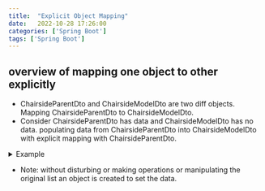 ```yaml
---
title:  "Explicit Object Mapping"
date:   2022-10-28 17:26:00
categories: ['Spring Boot']
tags: ['Spring Boot']
---
```


## overview of mapping one object to other explicitly
* ChairsideParentDto and ChairsideModelDto are two diff objects. Mapping ChairsideParentDto to ChairsideModelDto. 
* Consider ChairsideParentDto has data and ChairsideModelDto has no data. populating data from ChairsideParentDto into ChairsideModelDto with explicit mapping with ChairsideParentDto.

<details>
<summary markdown="span">Example</summary>

``` java
// ChairsideParentDto nested model structure (parent class)
@Data @NoArgsConstructor @AllArgsConstructor
public class ChairsideParentDto{
private ChairsideFiltersDto filters;
private List<ChairsideDto> chairside;
}

@Data @NoArgsConstructor @AllArgsConstructor
public class ChairsideFiltersDto{
private String treatmentDay;
}

@Data @NoArgsConstructor @AllArgsConstructor
public class ChairsideDto{
private String treatmentDate;
private String facilityId;
private List<TotalLabs> totalLabs;
private List<ChairsideData> ChairsideData;
}

@Data @NoArgsConstructor @AllArgsConstructor
public class TotalLabs{
private String totalLabValue;
}

@Data @NoArgsConstructor @AllArgsConstructor
public class ChairsideData {
    private List<String> totalDialyserValue;
}
```

``` java
// ChairsideModelDto -- plain model structure (parent class)
@Data @NoArgsConstructor @AllArgsConstructor
public class ChairsideModelDto {
    private String dayOfTreatment;
    private String dateOfTreatment;
    private String finalLabValues;
    private String finalDialyzerValues;
    private String facilityId;
}
```

``` java
private ChairsideParentDto getData(){
List<Data> data = dbData.getData(); // consider data is of type Chairsidemodel

//chairsidemodel is an object where we store all the data
Function<ChairsideModelDto, ChairsideParentDto> chairsideParent = chairsidemodel -> {
ChairsideParentDto chairsideParentDto =  new ChairsideParentDto(); // creating an object of ChairsideParentDto(Parent object which stores child objects)

ChairsideFiltersDto chairsideFiltersDto = new ChairsideFiltersDto(); // creating an object of ChairsideFilterDto
chairsideFiltersDto.setTreatmentDay(chairsidemodel.getDayOfTreatment());

List<TotalLabs> totalLabsList = new ArrayList<>(); //creating an ArrayList to store the items of TotalLabs
TotalLabs totalLabsObj = new TotalLabs(); //creating an object of TotalLabs
totalLabsObj.setTotalLabValue(ChairsideModelDto.getFinalLabValues()); mapping data totalLabsObj object using getters and setters
totalLabsList.add(totalLabsObj); // adding object items to ArrayList

List<ChairSideData> chairSideDataList = new ArrayList<>();
ChairSideData chairsideDataObj = new ChairSideData();
chairSideDataObj.setTotalDialyserValue(Arrays.asList(ChairsideModelDto.getFinalDialyzerValues())); //when there is no data setting up an empty List
chairSideDataList.add(chairSideDataObj);  // adding chairsideDataObj as 1st element to chairSideDataList

List<ChairsideDto> chairsideDtoList = new ArrayList<>();
ChairsideDto chairsideDtoObj = new ChairsideDto();
chairSideDataObj.setFacilitId(StringUtils.EMPTY); // when there is no data setting an empty String.
chairsideDtoObj.setChairsideData(chairSideDataList);
chairsideDtoObj.setTotalLabs(totalLabsList); 
chairsideDtoList.add(chairSideDataObj);

// adding all the child objects to the parent objects
chairsideParentDto.setFilters(chairsideFiltersDto);
chairsideParentDto.setChairside(chairSideDataList);

return chairsideParentDto;
};
return chairsideParent.apply(data.get(0)); data map from ChairsideParentDto to ChairsideModelDto is done and stored in chairsideParent and returning it.
}
```
</details>

* Note: without disturbing or making operations or manipulating the original list an object is created to set the data.
